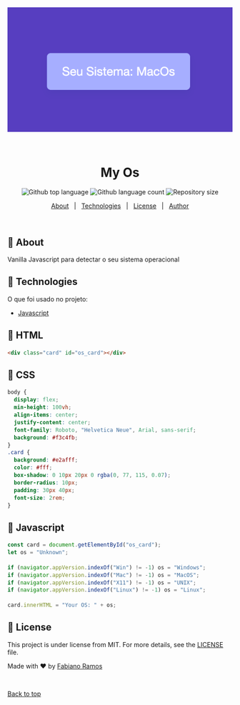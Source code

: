 <div align="center" id="top"> 
  <img src="./.github/myos.png" alt="MyOs" />

  &#xa0;

  <!-- <a href="https://myos.netlify.app">Demo</a> -->
</div>

<h1 align="center">My Os</h1>

<p align="center">
  <img alt="Github top language" src="https://img.shields.io/github/languages/top/fabramosdev/myos?color=56BEB8">

  <img alt="Github language count" src="https://img.shields.io/github/languages/count/fabramosdev/myos?color=56BEB8">

  <img alt="Repository size" src="https://img.shields.io/github/repo-size/fabramosdev/myos?color=56BEB8">

  <!-- <img alt="License" src="https://img.shields.io/github/license/fabramosdev/myos?color=56BEB8"> -->

  <!-- <img alt="Github issues" src="https://img.shields.io/github/issues/fabramosdev/myos?color=56BEB8" /> -->

  <!-- <img alt="Github forks" src="https://img.shields.io/github/forks/fabramosdev/myos?color=56BEB8" /> -->

  <!-- <img alt="Github stars" src="https://img.shields.io/github/stars/fabramosdev/myos?color=56BEB8" /> -->
</p>

<!-- Status -->

<!-- <h4 align="center"> 
	🚧  Myos 🚀 Under construction...  🚧
</h4> 

<hr> -->

<p align="center">
  <a href="#dart-about">About</a> &#xa0; | &#xa0; 
  <a href="#rocket-technologies">Technologies</a> &#xa0; | &#xa0;
  <a href="#memo-license">License</a> &#xa0; | &#xa0;
  <a href="https://github.com/fabramosdev" target="_blank">Author</a>
</p>

<br>

## :dart: About ##

Vanilla Javascript para detectar o seu sistema operacional


## :rocket: Technologies ##

O que foi usado no projeto:

- [Javascript](https://expo.io/)

## :checkered_flag: HTML ##

```html
<div class="card" id="os_card"></div>
```

## :checkered_flag: CSS ##

```css
body {
  display: flex;
  min-height: 100vh;
  align-items: center;
  justify-content: center;
  font-family: Roboto, "Helvetica Neue", Arial, sans-serif;
  background: #f3c4fb;
}
.card {
  background: #e2afff;
  color: #fff;
  box-shadow: 0 10px 20px 0 rgba(0, 77, 115, 0.07);
  border-radius: 10px;
  padding: 30px 40px;
  font-size: 2rem;
}
```

## :checkered_flag: Javascript ##

```javascript
const card = document.getElementById("os_card");
let os = "Unknown";

if (navigator.appVersion.indexOf("Win") != -1) os = "Windows";
if (navigator.appVersion.indexOf("Mac") != -1) os = "MacOS";
if (navigator.appVersion.indexOf("X11") != -1) os = "UNIX";
if (navigator.appVersion.indexOf("Linux") != -1) os = "Linux";

card.innerHTML = "Your OS: " + os;
```

## :memo: License ##

This project is under license from MIT. For more details, see the [LICENSE](LICENSE.md) file.


Made with :heart: by <a href="https://github.com/fabramosdev" target="_blank">Fabiano Ramos</a>

&#xa0;

<a href="#top">Back to top</a>
